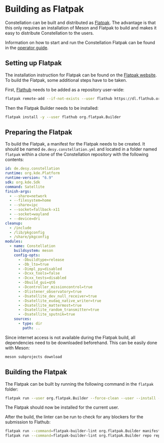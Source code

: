 # Building as Flatpak

Constellation can be built and distributed as [Flatpak](https://flatpak.org/). The advantage is that this only requires an
installation of Meson and Flatpak to build and makes it easy to distribute Constellation to the users.

Information on how to start and run the Constellation Flatpak can be found in the
[operator guide](../operator_guide/get_started/install_from_flathub.md#usage-notes).

## Setting up Flatpak

The installation instruction for Flatpak can be found on the [Flatpak website](https://flatpak.org/setup/).
To build the Flatpak, some additional steps have to be taken.

First, [Flathub](https://flathub.org/) needs to be added as a repository user-wide:

```sh
flatpak remote-add --if-not-exists --user flathub https://dl.flathub.org/repo/flathub.flatpakrepo
```

Then the Flatpak Builder needs to be installed:

```sh
flatpak install -y --user flathub org.flatpak.Builder
```

## Preparing the Flatpak

To build the Flatpak, a manifest for the Flatpak needs to be created. It should be named `de.desy.constellation.yml` and
located in a folder named `flatpak` within a clone of the Constellation repository with the following contents:

```yaml
id: de.desy.constellation
runtime: org.kde.Platform
runtime-version: "6.9"
sdk: org.kde.Sdk
command: Satellite
finish-args:
  - --share=network
  - --filesystem=home
  - --share=ipc
  - --socket=fallback-x11
  - --socket=wayland
  - --device=dri
cleanup:
  - /include
  - /lib/pkgconfig
  - /share/pkgconfig
modules:
  - name: Constellation
    buildsystem: meson
    config-opts:
      - -Dbuildtype=release
      - -Db_lto=true
      - -Dimpl_py=disabled
      - -Dcxx_tools=false
      - -Dcxx_tests=disabled
      - -Dbuild_gui=qt6
      - -Dcontroller_missioncontrol=true
      - -Dlistener_observatory=true
      - -Dsatellite_dev_null_receiver=true
      - -Dsatellite_eudaq_native_writer=true
      - -Dsatellite_mattermost=true
      - -Dsatellite_random_transmitter=true
      - -Dsatellite_sputnik=true
    sources:
      - type: dir
        path: ..
```

Since internet access is not available during the Flatpak build, all dependencies need to be downloaded beforehand. This can
be easily done with Meson:

```sh
meson subprojects download
```

## Building the Flatpak

The Flatpak can be built by running the following command in the `flatpak` folder:

```sh
flatpak run --user org.flatpak.Builder --force-clean --user --install --install-deps-from=flathub --mirror-screenshots-url=https://dl.flathub.org/media/ --ccache --repo=repo builddir de.desy.constellation.yml
```

The Flatpak should now be installed for the current user.

After the build, the linter can be run to check for any blockers for the submission to Flathub:

```sh
flatpak run --command=flatpak-builder-lint org.flatpak.Builder manifest de.desy.constellation.yml
flatpak run --command=flatpak-builder-lint org.flatpak.Builder repo repo
```
